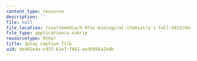 ```yaml
---
content_type: resource
description: ''
file: null
file_location: /coursemedia/5-07sc-biological-chemistry-i-fall-2013/de402e4ac93781e7f861aa36956a24db_gbOyppJ9OK4.srt
file_type: application/x-subrip
resourcetype: Other
title: 3play caption file
uid: de402e4a-c937-81e7-f861-aa36956a24db
---
```

